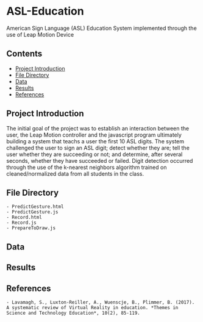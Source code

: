 # ASL-Education
American Sign Language (ASL) Education System implemented through the use of Leap Motion Device

## Contents

- [Project Introduction](#project-introduction)
- [File Directory](#file-directory)
- [Data](#data)
- [Results](#results)
- [References](#references)

## Project Introduction

The initial goal of the project was to establish an interaction between the user, the Leap Motion controller and the javascript program ultimately building a system that teachs a user the first 10 ASL digits. The system challenged the user to sign an ASL digit; detect whether they are; tell the user whether they are succeeding or not; and determine, after several seconds, whether they have succeeded or failed. Digit detection occurred through the use of the k-nearest neighbors algorithm trained on cleaned/normalized data from all students in the class.


## File Directory

    - PredictGesture.html
    - PredictGesture.js
    - Record.html
    - Record.js
    - PrepareToDraw.js

## Data

## Results

## References

    - Lavamagh, S., Luxton-Reiller, A., Wuenscje, B., Plimmer, B. (2017). A systematic review of Virtual Reality in education. *Themes in Science and Technology Education*, 10(2), 85-119.

